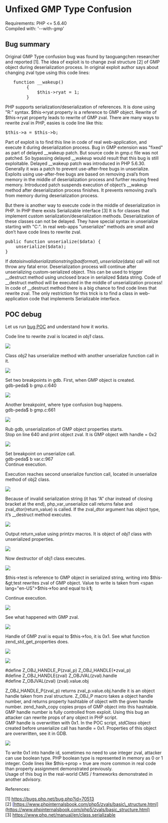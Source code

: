 # Unfixed GMP Type Confusion

Requirements: PHP &lt;= 5.6.40\
Compiled with: '--with-gmp'

## Bug summary

Original GMP Type confusion bug was found by taoguangchen researcher and reported \[1\].
The idea of exploit is to change zval structure \[2\] of GMP object during deserialization process.
In original exploit author says about changing zval type using this code lines:
<pre class="western">	function __wakeup()
        {
            $this->ryat = 1;
        }
</pre>

PHP supports serialization/deserialization of references. It is done using "R:" syntax. $this→ryat property is a reference to GMP object. Rewrite of $this→ryat property leads to rewrite of GMP zval.
There are many ways to rewrite zval in PHP, easies is code line like this:
<pre>$this->a = $this->b;</pre>
Part of exploit is to find this line in code of real web-application, and execute it during deserialization process.
Bug in GMP extension was "fixed" as part of delayed \_\_wakeup patch. But source code in gmp.c file was not patched. So bypassing delayed \_\_wakeup would result that this bug is still exploitable. Delayed \_\_wakeup patch was introduced in PHP 5.6.30. Generally it was a patch to prevent use-after-free bugs in unserialize. Exploits using use-after-free bugs are based on removing zval’s from memory in the middle of deserialization process and further reusing freed memory. Introduced patch suspends execution of object’s \_\_wakeup method after deserialization process finishes. It prevents removing zval’s from memory during deserialization process.

But there is another way to execute code in the middle of deserialization in PHP. In PHP there exists Serializable interface \[3\] It is for classes that implement custom serialization/deserialization methods. Deserialization of these classes can not be delayed. They have special syntax in unserialize starting with "C:". In real web-apps "unserialize" methods are small and don’t have code lines to rewrite zval.
<pre class="western">public function unserialize($data) {
	unserialize($data);
}
</pre>
If $data is invalid serialization string (bad format), unserialize($data) call will not throw any fatal error. Deserialization process will continue after unserializing custom-serialized object. This can be used to trigger \_\_destruct method using unclosed brace in serialized $data string. Code of \_\_destruct method will be executed in the middle of unserialization process! In code of \_\_destruct method there is a big chance to find code lines that rewrite zval. The only restriction for this trick is to find a class in web-application code that implements Serializable interface.

## POC debug

Let us run [bug POC](./GMP_type_conf_POC.php) and understand how it works.

Code line to rewrite zval is located in *obj1* class.

![](./images/gmp_type_conf_html_de16b5bb2238a9b7.png)

Class *obj2* has unserialize method with another unserialize function call in it.

![](./images/gmp_type_conf_html_d0543afac0dcd60c.png)

Set two breakpoints in gdb. First, when GMP object is created.\
gdb-peda$ b gmp.c:640

![](./images/gmp_type_conf_html_6ad048eec7b2057f.png)

Another breakpoint, where type confusion bug happens.\
gdb-peda$ b gmp.c:661

![](./images/gmp_type_conf_html_e4a58805756091b1.png)

Rub gdb, unserialization of GMP object properties starts.\
Stop on line 640 and print object zval. It is GMP object with handle = 0x2

![](./images/gmp_type_conf_html_57ecb71f480ddf12.png)

Set breakpoint on unserialize call.\
gdb-peda$ b var.c:967\
Continue execution.

Execution reaches second unserialize function call, located in unserialize method of obj2 class.

![](./images/gmp_type_conf_html_d0543afac0dcd60c.png)

Because of invalid serialization string (it has “A” char instead of closing bracket at the end), php\_var\_unserialize call returns <span style="font-style: normal">false</span> and zval\_dtor(return\_value) is called. If the zval\_dtor argument has object type, it’s \_\_destruct method executes.

![](./images/gmp_type_conf_html_2e481d6c5646c62e.png)

Output return\_value using printzv macros. It is object of *obj1* class with unserialized properties.

![](./images/gmp_type_conf_html_69633d182ced5abf.png)

Now destructor of obj1 class executes.

![](./images/gmp_type_conf_html_b1c9863272aabe0.png)

$this-&gt;test is reference to GMP object in serialized string, writing into $this-&gt;test rewrites zval of GMP object. Value to write is taken from <span lang="en-US">$this→foo and equal to </span><span lang="en-US">**i:1;**</span>

Continue execution.

![](./images/gmp_type_conf_html_e4a58805756091b1.png)

See what happened with GMP zval.

![](./images/gmp_type_conf_html_2f77c8e6b87a72bf.png)

Handle of GMP zval is equal to $this→foo, it is 0x1.
See what function zend\_std\_get\_properties does.

![](./images/gmp_type_conf_html_8f366306486ad4f2.png)

![](./images/gmp_type_conf_html_1ef82a2ecc309fad.png)

\#define Z\_OBJ\_HANDLE\_P(zval\_p) Z\_OBJ\_HANDLE(\*zval\_p)\
\#define Z\_OBJ\_HANDLE(zval) Z\_OBJVAL(zval).handle\
\#define Z\_OBJVAL(zval) (zval).value.obj

Z\_OBJ\_HANDLE\_P(zval\_p) returns zval\_p.value.obj.handle it is an object handle taken from zval structure. Z\_OBJ\_P macro takes a object handle number, and returns property hashtable of object with the given handle number. zend\_hash\_copy copies props of GMP object into this hashtable.
GMP handle number is fully controlled from exploit. Using this bug an attacker can rewrite props of any object in PHP script.\
GMP handle is overwritten with 0x1. In the POC script, *stdClass* object created before unserialize call has handle = 0x1. Properties of this object are overwritten, see it in GDB.

![](./images/gmp_type_conf_html_ba791a6b19815137.png)

To write 0x1 into handle id, sometimes no need to use integer zval, attacker can use boolean type. PHP boolean type is represented in memory as 0 or 1 integer. Code lines like $this→prop = true are more common in real code than property assignment demonstrated previously.\
Usage of this bug in the real-world CMS / frameworks demonstrated in another advisory.

References:

\[1\] <font color="#000080"><span lang="zxx"><u><https://bugs.php.net/bug.php?id=70513></u></span></font>\
\[2\] <font color="#000080"><span lang="zxx"><u>[https://www.phpinternalsbook.com/php5/zvals/basic\_structure.html](https://www.phpinternalsbook.com/php5/zvals/basic_structure.html)</u></span></font>\
\[3\] <font color="#000080"><span lang="zxx"><u><https://www.php.net/manual/en/class.serializable></u></span></font>